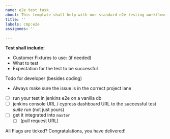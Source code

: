 ```yaml
---
name: e2e test task
about: This template shall help with our standard e2e testing workflow
title: ''
labels: cmp:e2e
assignees: ''

---
```


**Test shall include:**

- Customer Fixtures to use: (if needed)
- What to test
- Expectation for the test to be successful




Todo for developer (besides coding)
- Always make sure the issue is in the correct project lane
- [ ] run your test in jenkins e2e on a vanilla db
- [ ] jenkins console URL / cypress dashboard URL to the successful test *suite* run (not just yours)
- [ ] get it integrated into `master`
    - [ ] (pull request URL)

All Flags are ticked? Congratulations, you have delivered!
